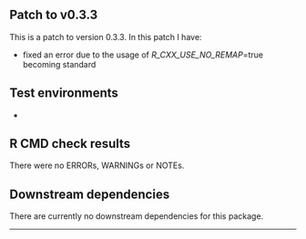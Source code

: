 ## Patch to v0.3.3
This is a patch to version 0.3.3. In this patch I have:

* fixed an error due to the usage of _R_CXX_USE_NO_REMAP_=true becoming standard

## Test environments
* 

## R CMD check results
There were no ERRORs, WARNINGs or NOTEs.

## Downstream dependencies
There are currently no downstream dependencies for this package.

---
